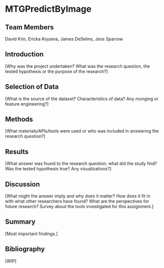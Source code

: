 # MTGPredictByImage

## Team Members
David Kim, Ericka Koyama, James DeSelms, Jess Sparrow

## Introduction

[Why was the project undertaken?
What was the research question, the tested hypothesis or the purpose of the research?]


## Selection of Data

[What is the source of the dataset? Characteristics of data?
Any munging or feature engineering?]


## Methods

[What materials/APIs/tools were used or who was included in answering the research question?]


## Results

[What answer was found to the research question; what did the study find? Was the tested hypothesis true? Any visualizations?]


## Discussion

[What might the answer imply and why does it matter? How does it fit in with what other researchers have found? What are the perspectives for future research? Survey about the tools investigated for this assignment.]

## Summary

[Most important findings.]

## Bibliography

[WIP]
